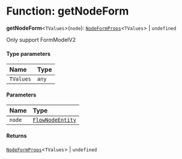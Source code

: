 # Function: getNodeForm

**getNodeForm**<`TValues`>(`node`): [`NodeFormProps`](/auto-docs/editor/interfaces/NodeFormProps.md)<`TValues`> | `undefined`

Only support FormModelV2

#### Type parameters

| Name | Type |
| :------ | :------ |
| `TValues` | `any` |

#### Parameters

| Name | Type |
| :------ | :------ |
| `node` | [`FlowNodeEntity`](/auto-docs/editor/classes/FlowNodeEntity-1.md) |

#### Returns

[`NodeFormProps`](/auto-docs/editor/interfaces/NodeFormProps.md)<`TValues`> | `undefined`
